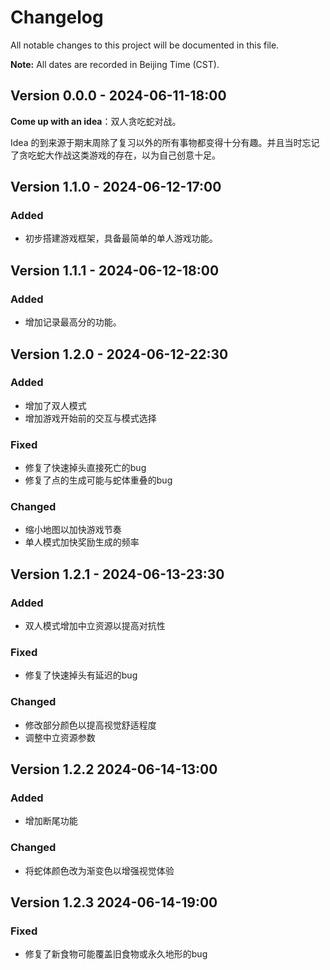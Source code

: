 # Changelog

All notable changes to this project will be documented in this file.

**Note:** All dates are recorded in Beijing Time (CST).

## Version 0.0.0 - 2024-06-11-18:00

**Come up with an idea**：双人贪吃蛇对战。

Idea 的到来源于期末周除了复习以外的所有事物都变得十分有趣。并且当时忘记了贪吃蛇大作战这类游戏的存在，以为自己创意十足。

## Version 1.1.0 - 2024-06-12-17:00

### Added

- 初步搭建游戏框架，具备最简单的单人游戏功能。


## Version 1.1.1 - 2024-06-12-18:00

### Added

- 增加记录最高分的功能。

## Version 1.2.0 - 2024-06-12-22:30

### Added

- 增加了双人模式
- 增加游戏开始前的交互与模式选择

### Fixed

- 修复了快速掉头直接死亡的bug
- 修复了点的生成可能与蛇体重叠的bug

### Changed

- 缩小地图以加快游戏节奏
- 单人模式加快奖励生成的频率

## Version 1.2.1 - 2024-06-13-23:30

### Added

- 双人模式增加中立资源以提高对抗性

### Fixed

- 修复了快速掉头有延迟的bug

### Changed

- 修改部分颜色以提高视觉舒适程度
- 调整中立资源参数

## Version 1.2.2 2024-06-14-13:00

### Added

- 增加断尾功能

### Changed

- 将蛇体颜色改为渐变色以增强视觉体验

## Version 1.2.3 2024-06-14-19:00

### Fixed

- 修复了新食物可能覆盖旧食物或永久地形的bug
